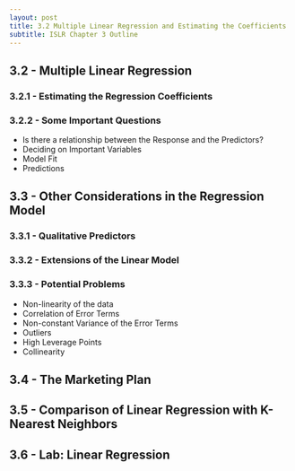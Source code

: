 ```yaml
---
layout: post
title: 3.2 Multiple Linear Regression and Estimating the Coefficients
subtitle: ISLR Chapter 3 Outline
---
```

## 3.2 - Multiple Linear Regression

### 3.2.1 - Estimating the Regression Coefficients

### 3.2.2 - Some Important Questions

* Is there a relationship between the Response and the Predictors?
* Deciding on Important Variables
* Model Fit
* Predictions

## 3.3 - Other Considerations in the Regression Model

### 3.3.1 - Qualitative Predictors

### 3.3.2 - Extensions of the Linear Model

### 3.3.3 - Potential Problems

* Non-linearity of the data
* Correlation of Error Terms
* Non-constant Variance of the Error Terms
* Outliers
* High Leverage Points
* Collinearity

## 3.4 - The Marketing Plan

## 3.5 - Comparison of Linear Regression with K-Nearest Neighbors

## 3.6 - Lab: Linear Regression